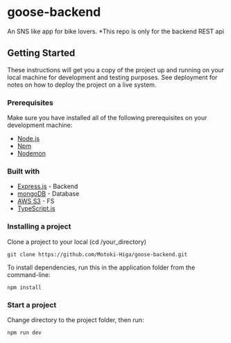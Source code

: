# goose-backend

An SNS like app for bike lovers.
*This repo is only for the backend REST api

## Getting Started

These instructions will get you a copy of the project up and running on your local machine for development and testing purposes. See deployment for notes on how to deploy the project on a live system.

### Prerequisites

Make sure you have installed all of the following prerequisites on your development machine:

- [Node.js](https://nodejs.org/en/download/)
- [Npm](https://www.npmjs.com/get-npm)
- [Nodemon](https://www.npmjs.com/package/nodemon)

### Built with

- [Express.js](https://www.npmjs.com/package/express) - Backend
- [mongoDB](https://www.mongodb.com/) - Database
- [AWS S3](https://aws.amazon.com/s3/) - FS
- [TypeScript.js](https://www.npmjs.com/package/typescript)


### Installing a project

Clone a project to your local (cd /your_directory)

```
git clone https://github.com/Motoki-Higa/goose-backend.git
```

To install dependencies, run this in the application folder from the command-line:

```
npm install
```

### Start a project

Change directory to the project folder, then run:

```
npm run dev
```